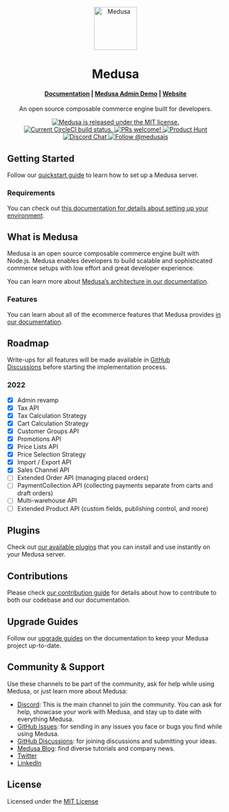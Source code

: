 <p align="center">
  <a href="https://www.medusajs.com">
    <img alt="Medusa" src="https://user-images.githubusercontent.com/7554214/153162406-bf8fd16f-aa98-4604-b87b-e13ab4baf604.png" width="100" />
  </a>
</p>
<h1 align="center">
  Medusa
</h1>

<h4 align="center">
  <a href="https://docs.medusajs.com">Documentation</a> |
  <a href="https://demo.medusajs.com/">Medusa Admin Demo</a> |
  <a href="https://www.medusajs.com">Website</a>
</h4>

<p align="center">
An open source composable commerce engine built for developers.
</p>
<p align="center">
  <a href="https://github.com/medusajs/medusa/blob/master/LICENSE">
    <img src="https://img.shields.io/badge/license-MIT-blue.svg" alt="Medusa is released under the MIT license." />
  </a>
  <a href="https://circleci.com/gh/medusajs/medusa">
    <img src="https://circleci.com/gh/medusajs/medusa.svg?style=shield" alt="Current CircleCI build status." />
  </a>
  <a href="https://github.com/medusajs/medusa/blob/master/CONTRIBUTING.md">
    <img src="https://img.shields.io/badge/PRs-welcome-brightgreen.svg?style=flat" alt="PRs welcome!" />
  </a>
    <a href="https://www.producthunt.com/posts/medusa"><img src="https://img.shields.io/badge/Product%20Hunt-%231%20Product%20of%20the%20Day-%23DA552E" alt="Product Hunt"></a>
  <a href="https://discord.gg/xpCwq3Kfn8">
    <img src="https://img.shields.io/badge/chat-on%20discord-7289DA.svg" alt="Discord Chat" />
  </a>
  <a href="https://twitter.com/intent/follow?screen_name=medusajs">
    <img src="https://img.shields.io/twitter/follow/medusajs.svg?label=Follow%20@medusajs" alt="Follow @medusajs" />
  </a>
</p>

## Getting Started

Follow our [quickstart guide](https://docs.medusajs.com/quickstart/quick-start) to learn how to set up a Medusa server.

### Requirements

You can check out [this documentation for details about setting up your environment](https://docs.medusajs.com/tutorial/set-up-your-development-environment).

## What is Medusa

Medusa is an open source composable commerce engine built with Node.js. Medusa enables developers to build scalable and sophisticated commerce setups with low effort and great developer experience.

You can learn more about [Medusa’s architecture in our documentation](https://docs.medusajs.com/introduction#architecture).

### Features

You can learn about all of the ecommerce features that Medusa provides [in our documentation](https://docs.medusajs.com/introduction#features).

## Roadmap

Write-ups for all features will be made available in [GitHub Discussions](https://github.com/medusajs/medusa/discussions) before starting the implementation process.

### **2022**

- [x]  Admin revamp
- [x]  Tax API
- [x]  Tax Calculation Strategy
- [x]  Cart Calculation Strategy
- [x]  Customer Groups API
- [x]  Promotions API
- [x]  Price Lists API
- [x]  Price Selection Strategy
- [x]  Import / Export API
- [x]  Sales Channel API
- [ ]  Extended Order API (managing placed orders)
- [ ]  PaymentCollection API (collecting payments separate from carts and draft orders)
- [ ]  Multi-warehouse API
- [ ]  Extended Product API (custom fields, publishing control, and more)

## Plugins

Check out [our available plugins](https://github.com/medusajs/medusa/tree/master/packages) that you can install and use instantly on your Medusa server.

## Contributions

Please check [our contribution guide](https://github.com/medusajs/medusa/blob/master/CONTRIBUTING.md) for details about how to contribute to both our codebase and our documentation.

## Upgrade Guides

Follow our [upgrade guides](https://docs.medusajs.com/advanced/backend/upgrade-guides/) on the documentation to keep your Medusa project up-to-date.

## Community & Support

Use these channels to be part of the community, ask for help while using Medusa, or just learn more about Medusa:

- [Discord](https://discord.gg/medusajs): This is the main channel to join the community. You can ask for help, showcase your work with Medusa, and stay up to date with everything Medusa.
- [GitHub Issues](https://github.com/medusajs/medusa/issues): for sending in any issues you face or bugs you find while using Medusa.
- [GitHub Discussions](https://github.com/medusajs/medusa/discussions): for joining discussions and submitting your ideas.
- [Medusa Blog](https://medusajs.com/blog/): find diverse tutorials and company news.
- [Twitter](https://twitter.com/medusajs)
- [LinkedIn](https://www.linkedin.com/company/medusajs)

## License

Licensed under the [MIT License](https://github.com/medusajs/medusa/blob/master/LICENSE)
